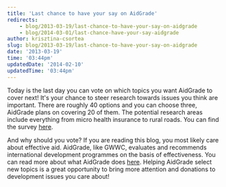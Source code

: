 ```yaml
---
title: 'Last chance to have your say on AidGrade'
redirects:
    - blog/2013-03-19/last-chance-to-have-your-say-on-aidgrade
    - blog/2014-03-01/last-chance-have-your-say-aidgrade
author: krisztina-csortea
slug: blog/2013-03-19/last-chance-to-have-your-say-on-aidgrade
date: '2013-03-19'
time: '03:44pm'
updatedDate: '2014-02-10'
updatedTime: '03:44pm'
---
```

Today is the last day you can vote on which topics you want AidGrade to cover next! It's your chance to steer research towards issues you think are important. There are roughly 40 options and you can choose three, AidGrade plans on covering 20 of them. The potential research areas include everything from micro health insurance to rural roads. You can find the survey [here](http://www.aidgrade.org/uncategorized/which-topics-do-you-want-us-to-cover).

And why should you vote? If you are reading this blog, you most likely care about effective aid. AidGrade, like GWWC, evaluates and recommends international development programmes on the basis of effectiveness. You can read more about what AidGrade does [here](http://www.aidgrade.org/why-aidgrade). Helping AidGrade select new topics is a great opportunity to bring more attention and donations to development issues you care about!